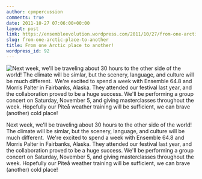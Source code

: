 ```yaml
---
author: cpmpercussion
comments: true
date: 2011-10-27 07:06:00+00:00
layout: post
link: https://ensembleevolution.wordpress.com/2011/10/27/from-one-arctic-place-to-another/
slug: from-one-arctic-place-to-another
title: From one Arctic place to another!
wordpress_id: 92
---
```


![Next week, we'll be traveling about 30 hours to the other side of the world! The climate will be simlar, but the scenery, language, and culture will be much different.  We're excited to spend a week with Ensemble 64.8 and Morris Palter in Fairbanks, Alaska. They attended our festival last year, and the collaboration proved to be a huge success. We'll be performing a group concert on Saturday, November 5, and giving masterclasses throughout the week. Hopefully our Piteå weather training will be sufficient, we can brave (another) cold place! ](https://ensembleevolution.files.wordpress.com/2011/10/64329-img.png) 

Next week, we'll be traveling about 30 hours to the other side of the world! The climate will be simlar, but the scenery, language, and culture will be much different.  We're excited to spend a week with Ensemble 64.8 and Morris Palter in Fairbanks, Alaska. They attended our festival last year, and the collaboration proved to be a huge success. We'll be performing a group concert on Saturday, November 5, and giving masterclasses throughout the week. Hopefully our Piteå weather training will be sufficient, we can brave (another) cold place!
